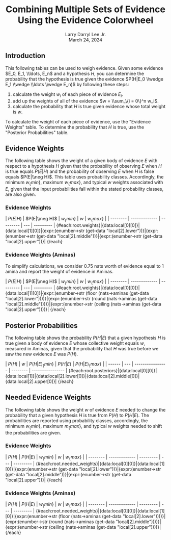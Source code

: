 <h1><center>Combining Multiple Sets of Evidence Using the Evidence Colorwheel</center></h1>
<center>Larry Darryl Lee Jr.</center>
<center>March 24, 2024</center>

## Introduction

This following tables can be used to weigh evidence. Given some evidence $E_0, E_1, \\ldots, E_n$ and a hypothesis $H$, you can determine the probability that the hypothesis is true given the evidence $P(H|E_0 \\wedge E_1 \\wedge \\ldots \\wedge E_n)$ by following these steps:

1. calculate the weight $w_i$ of each piece of evidence $E_i$.
2. add up the weights of all of the evidence $w = \\sum_\{i = 0\}^n w_i$.
3. calculate the probability that $H$ is true given evidence whose total weight is $w$.

To calculate the weight of each piece of evidence, use the "Evidence Weights" table. To determine the probability that $H$ is true, use the "Posterior Probabilities" table.

## Evidence Weights

The following table shows the weight of a given body of evidence $E$ with respect to a hypothesis $H$ given that the probability of observing $E$ when $H$ is true equals $P(E|H)$ and the probability of observing $E$ when $H$ is false equals $P(E|\\neg H)$. This table uses probability classes. Accordingly, the minimum $w_\{min\}$, maximum $w_\{max\}$, and typical $w$ weights associated with $E$, given that the input probabilities fall within the stated probability classes, are also given.  

### Evidence Weights

| $P(E|H)$ | $P(E|\\neg H)$ | $w_\{min\}$ | $w$ | $w_\{max\}$ |
| -------- | ------------- | --------- | --- | --------- |
{#each:root.weights}|{data:local[0][0]}|{data:local[1][0]}|{expr:(enumber->str (get-data "local[2].lower"))}|{expr:(enumber->str (get-data "local[2].middle"))}|{expr:(enumber->str (get-data "local[2].upper"))}|
{/each}

### Evidence Weights (Aminas)

To simplify calculations, we consider 0.75 nats worth of evidence equal to 1 amina and report the weight of evidence in Aminas.

| $P(E|H)$ | $P(E|\\neg H)$ | $w_\{min\}$ | $w$ | $w_\{max\}$ |
| -------- | ------------- | --------- | --- | --------- |
{#each:root.weights}|{data:local[0][0]}|{data:local[1][0]}|{expr:(enumber->str (floor (nats->aminas (get-data "local[2].lower"))))}|{expr:(enumber->str (round (nats->aminas (get-data "local[2].middle"))))}|{expr:(enumber->str (ceiling (nats->aminas (get-data "local[2].upper"))))}|
{/each}

## Posterior Probabilities

The following table shows the probability $P(H|E)$ that a given hypothesis $H$ is true given a body of evidence $E$ whose collective weight equals $w$, measured in Aminas, given that the probability that $H$ was true before we saw the new evidence $E$ was $P(H)$.

| $P(H)$ | $w$ | $P(H|E)_\{min\}$ | $P(H|E)$ | $P(H|E)_\{max\}$ |
| ------ | --- | ---------------- | -------- | ---------------- |
{#each:root.posteriors}|{data:local[0][0]}|{data:local[1]}|{data:local[2].lower[0]}|{data:local[2].middle[0]}|{data:local[2].upper[0]}|
{/each}

## Needed Evidence Weights

The following table shows the weight $w$ of evidence $E$ needed to change the probability that a given hypothesis $H$ is true from $P(H)$ to $P(H|E)$. The probabilities are reported using probability classes, accordingly, the minimum $w_\{min\}$, maximum $m_\{max\}$, and typical $w$ weights needed to shift the probabilities are given.

### Evidence Weights

| $P(H)$ | $P(H|E)$ | $w_\{min\}$ | $w$ | $w_\{max\}$ |
| -------- | ------------- | --------- | --- | --------- |
{#each:root.needed_weights}|{data:local[0][0]}|{data:local[1][0]}|{expr:(enumber->str (get-data "local[2].lower"))}|{expr:(enumber->str (get-data "local[2].middle"))}|{expr:(enumber->str (get-data "local[2].upper"))}|
{/each}

### Evidence Weights (Aminas)

| $P(H)$ | $P(H|E)$ | $w_\{min\}$ | $w$ | $w_\{max\}$ |
| -------- | ------------- | --------- | --- | --------- |
{#each:root.needed_weights}|{data:local[0][0]}|{data:local[1][0]}|{expr:(enumber->str (floor (nats->aminas (get-data "local[2].lower"))))}|{expr:(enumber->str (round (nats->aminas (get-data "local[2].middle"))))}|{expr:(enumber->str (ceiling (nats->aminas (get-data "local[2].upper"))))}|
{/each}

